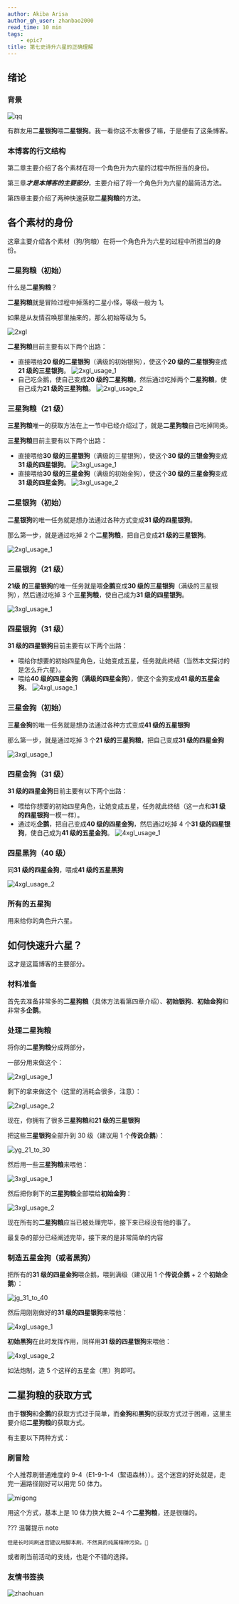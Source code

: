 ```yaml
---
author: Akiba Arisa
author_gh_user: zhanbao2000
read_time: 10 min
tags:
    - epic7
title: 第七史诗升六星的正确理解
---
```


## 绪论

### 背景

![qq](images/220502-how-dogs-work-in-epic7/qq.jpg)

有群友用**二星银狗**喂**二星银狗**。我一看你这不太奢侈了嘛，于是便有了这条博客。

### 本博客的行文结构

第二章主要介绍了各个素材在将一个角色升为六星的过程中所担当的身份。

第三章***才是本博客的主要部分***，主要介绍了将一个角色升为六星的最简洁方法。

第四章主要介绍了两种快速获取**二星狗粮**的方法。

## 各个素材的身份

这章主要介绍各个素材（狗/狗粮）在将一个角色升为六星的过程中所担当的身份。

### 二星狗粮（初始）

什么是**二星狗粮**？

**二星狗粮**就是冒险过程中掉落的二星小怪，等级一般为 1。

如果是从友情召唤那里抽来的，那么初始等级为 5。

![2xgl](images/220502-how-dogs-work-in-epic7/2xgl.jpg)

**二星狗粮**目前主要有以下两个出路：

 - 直接喂给**20 级的二星银狗**（满级的初始银狗），使这个**20 级的二星银狗**变成**21 级的三星银狗**。
   ![2xgl_usage_1](images/220502-how-dogs-work-in-epic7/2xgl_usage_1.jpg)
 - 自己吃企鹅，使自己变成**20 级的二星狗粮**，然后通过吃掉两个**二星狗粮**，使自己成为**21 级的三星狗粮**。
   ![2xgl_usage_2](images/220502-how-dogs-work-in-epic7/2xgl_usage_2.jpg)

### 三星狗粮（21 级）

**三星狗粮**唯一的获取方法在上一节中已经介绍过了，就是**二星狗粮**自己吃掉同类。

**三星狗粮**目前主要有以下两个出路：

 - 直接喂给**30 级的三星银狗**（满级的三星银狗），使这个**30 级的三银金狗**变成**31 级的四星银狗**。
   ![3xgl_usage_1](images/220502-how-dogs-work-in-epic7/3xgl_usage_1.jpg)
 - 直接喂给**30 级的三星金狗**（满级的初始金狗），使这个**30 级的三星金狗**变成**31 级的四星金狗**。
   ![3xgl_usage_2](images/220502-how-dogs-work-in-epic7/3xgl_usage_2.jpg)

### 二星银狗（初始）

**二星银狗**的唯一任务就是想办法通过各种方式变成**31 级的四星银狗**。

那么第一步，就是通过吃掉 2 个**二星狗粮**，把自己变成**21 级的三星银狗**。

![2xgl_usage_1](images/220502-how-dogs-work-in-epic7/2xgl_usage_1.jpg)

### 三星银狗（21 级）

**21级 的三星银狗**的唯一任务就是喂**企鹅**变成**30 级的三星银狗**（满级的三星银狗），然后通过吃掉 3 个**三星狗粮**，使自己成为**31 级的四星银狗**。

![3xgl_usage_1](images/220502-how-dogs-work-in-epic7/3xgl_usage_1.jpg)

### 四星银狗（31 级）

**31 级的四星银狗**目前主要有以下两个出路：

 - 喂给你想要的初始四星角色，让她变成五星，任务就此终结（当然本文探讨的是怎么升六星）。
 - 喂给**40 级的四星金狗（满级的四星金狗）**，使这个金狗变成**41 级的五星金狗**。
   ![4xgl_usage_1](images/220502-how-dogs-work-in-epic7/4xgl_usage_1.jpg)
   

### 三星金狗（初始）

**三星金狗**的唯一任务就是想办法通过各种方式变成**41 级的五星银狗**

那么第一步，就是通过吃掉 3 个**21 级的三星狗粮**，把自己变成**31 级的四星金狗**

![3xgl_usage_1](images/220502-how-dogs-work-in-epic7/3xgl_usage_1.jpg)

### 四星金狗（31 级）

**31 级的四星金狗**目前主要有以下两个出路：

 - 喂给你想要的初始四星角色，让她变成五星，任务就此终结（这一点和**31 级的四星银狗**一模一样）。
 - 通过吃**企鹅**，把自己变成**40 级的四星金狗**，然后通过吃掉 4 个**31 级的四星银狗**，使自己成为**41 级的五星金狗**。
   ![4xgl_usage_1](images/220502-how-dogs-work-in-epic7/4xgl_usage_1.jpg)

### 四星黑狗（40 级）

同**31 级的四星金狗**，喂成**41 级的五星黑狗**

![4xgl_usage_2](images/220502-how-dogs-work-in-epic7/4xgl_usage_2.jpg)

### 所有的五星狗

用来给你的角色升六星。

## 如何快速升六星？

这才是这篇博客的主要部分。

### 材料准备

首先去准备非常多的**二星狗粮**（具体方法看第四章介绍）、**初始银狗**、**初始金狗**和非常多**企鹅**。

### 处理二星狗粮

将你的**二星狗粮**分成两部分，

一部分用来做这个：

![2xgl_usage_1](images/220502-how-dogs-work-in-epic7/2xgl_usage_1.jpg)

剩下的拿来做这个（这里的消耗会很多，注意）：

![2xgl_usage_2](images/220502-how-dogs-work-in-epic7/2xgl_usage_2.jpg)

现在，你拥有了很多**三星狗粮**和**21 级的三星银狗**

把这些**三星银狗**全部升到 30 级（建议用 1 个**传说企鹅**）：

![yg_21_to_30](images/220502-how-dogs-work-in-epic7/yg_21_to_30.jpg)

然后用一些**三星狗粮**来喂他：

![3xgl_usage_1](images/220502-how-dogs-work-in-epic7/3xgl_usage_1.jpg)

然后把你剩下的**三星狗粮**全部喂给**初始金狗**：

![3xgl_usage_2](images/220502-how-dogs-work-in-epic7/3xgl_usage_2.jpg)

现在所有的**二星狗粮**应当已被处理完毕，接下来已经没有他的事了。

最复杂的部分已经阐述完毕，接下来的是非常简单的内容

### 制造五星金狗（或者黑狗）

把所有的**31 级的四星金狗**喂企鹅，喂到满级（建议用 1 个**传说企鹅** + 2 个**初始企鹅**）：

![jg_31_to_40](images/220502-how-dogs-work-in-epic7/jg_31_to_40.jpg)

然后用刚刚做好的**31 级的四星银狗**来喂他：

![4xgl_usage_1](images/220502-how-dogs-work-in-epic7/4xgl_usage_1.jpg)

**初始黑狗**在此时发挥作用，同样用**31 级的四星银狗**来喂他：

![4xgl_usage_2](images/220502-how-dogs-work-in-epic7/4xgl_usage_2.jpg)

如法炮制，造 5 个这样的五星金（黑）狗即可。

## 二星狗粮的获取方式

由于**银狗**和**企鹅**的获取方式过于简单，而**金狗**和**黑狗**的获取方式过于困难，这里主要介绍**二星狗粮**的获取方式。

有主要以下两种方式：

### 刷冒险

个人推荐刷普通难度的 9-4（E1-9-1-4（絮语森林））。这个迷宫的好处就是，走完一遍路径刚好可以用完 50 体力。

![migong](images/220502-how-dogs-work-in-epic7/migong.jpg)

用这个方式，基本上是 10 体力换大概 2~4 个**二星狗粮**，还是很赚的。

??? 温馨提示 note

    但是长时间刷迷宫建议用脚本刷，不然真的纯属精神污染。🤮

或者刷当前活动的支线，也是个不错的选择。

### 友情书签换

![zhaohuan](images/220502-how-dogs-work-in-epic7/zhaohuan.jpg)
